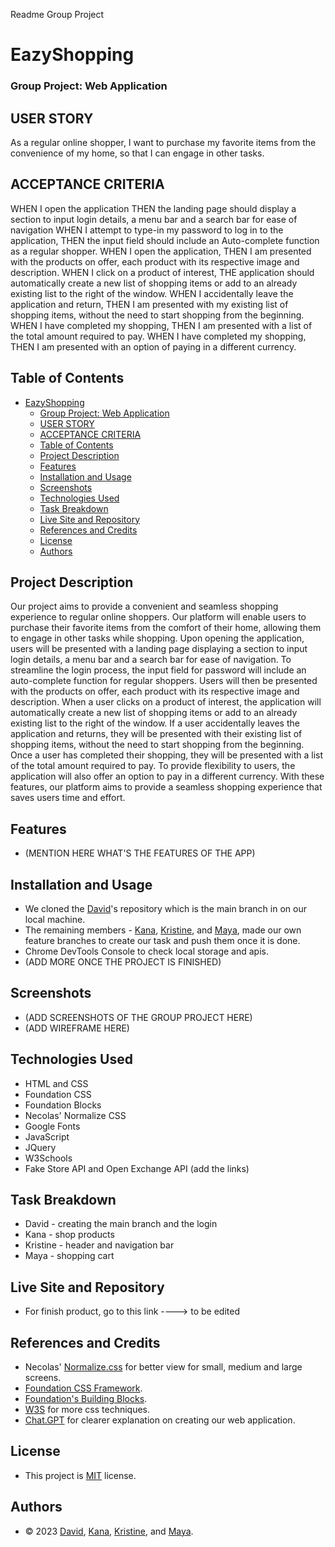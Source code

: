 Readme Group Project

# EazyShopping
### Group Project: Web Application
## USER STORY
As a regular online shopper,
I want to purchase my favorite items from the convenience of my home,
so that I can engage in other tasks.
## ACCEPTANCE CRITERIA
WHEN I open the application
THEN the landing page should display a section to input login details, a menu bar and a search bar for ease of navigation
WHEN I attempt to type-in my password to log in to the application,
THEN the input field should include an Auto-complete function as a regular shopper.
WHEN I open the application,
THEN I am presented with the products on offer, each product with its respective image and description.
WHEN I click on a product of interest,
THE application should automatically create a new list of shopping items or add to an already existing list to the right of the window.
WHEN I accidentally leave the application and return,
THEN I am presented with my existing list of shopping items, without the need to start shopping from the beginning.
WHEN I have completed my shopping,
THEN I am presented with a list of the total amount required to pay.
WHEN I have completed my shopping,
THEN I am presented with an option of paying in a different currency.
## Table of Contents
- [EazyShopping](#eazyshopping)
    - [Group Project: Web Application](#group-project-web-application)
  - [USER STORY](#user-story)
  - [ACCEPTANCE CRITERIA](#acceptance-criteria)
  - [Table of Contents](#table-of-contents)
  - [Project Description](#project-description)
  - [Features](#features)
  - [Installation and Usage](#installation-and-usage)
  - [Screenshots](#screenshots)
  - [Technologies Used](#technologies-used)
  - [Task Breakdown](#task-breakdown)
  - [Live Site and Repository](#live-site-and-repository)
  - [References and Credits](#references-and-credits)
  - [License](#license)
  - [Authors](#authors)
  
## Project Description
Our project aims to provide a convenient and seamless shopping experience to regular online shoppers. Our platform will enable users to purchase their favorite items from the comfort of their home, allowing them to engage in other tasks while shopping.
Upon opening the application, users will be presented with a landing page displaying a section to input login details, a menu bar and a search bar for ease of navigation. To streamline the login process, the input field for password will include an auto-complete function for regular shoppers.
Users will then be presented with the products on offer, each product with its respective image and description. When a user clicks on a product of interest, the application will automatically create a new list of shopping items or add to an already existing list to the right of the window.
If a user accidentally leaves the application and returns, they will be presented with their existing list of shopping items, without the need to start shopping from the beginning. Once a user has completed their shopping, they will be presented with a list of the total amount required to pay.
To provide flexibility to users, the application will also offer an option to pay in a different currency. With these features, our platform aims to provide a seamless shopping experience that saves users time and effort.
## Features
- (MENTION HERE WHAT'S THE FEATURES OF THE APP)

## Installation and Usage
- We cloned the [David](https://github.com/DavidHCCNguyen/EazyShopping)'s repository which is the main branch in on our local machine.
- The remaining members - [Kana](https://github.com/anayoifediora), [Kristine](https://github.com/mcramileux), and [Maya](https://github.com/retnodamayanti), made our own feature branches to create our task and push them once it is done.
- Chrome DevTools Console to check local storage and apis. 
- (ADD MORE ONCE THE PROJECT IS FINISHED)

## Screenshots
- (ADD SCREENSHOTS OF THE GROUP PROJECT HERE)
- (ADD WIREFRAME HERE)

## Technologies Used
- HTML and CSS
- Foundation CSS
- Foundation Blocks
- Necolas' Normalize CSS
- Google Fonts
- JavaScript
- JQuery
- W3Schools
- Fake Store API and Open Exchange API (add the links)
  
## Task Breakdown
- David - creating the main branch and the login 
- Kana - shop products
- Kristine - header and navigation bar
- Maya - shopping cart
  
## Live Site and Repository
- For finish product, go to this link ----> to be edited

## References and Credits
- Necolas' [Normalize.css](https://github.com/necolas/normalize.css) for better view for small, medium and large screens.
- [Foundation CSS Framework](https://get.foundation/sites/docs/installation.html).
- [Foundation's Building Blocks](https://get.foundation/building-blocks/).
- [W3S](https://www.w3schools.com/css/) for more css techniques.
- [Chat.GPT](https://chat.openai.com/) for clearer explanation on creating our web application.

## License
- This project is [MIT](https://choosealicense.com/licenses/mit/) license.

## Authors
- © 2023 [David](https://github.com/DavidHCCNguyen), [Kana](https://github.com/anayoifediora), [Kristine](https://github.com/mcramileux), and [Maya](https://github.com/retnodamayanti).
